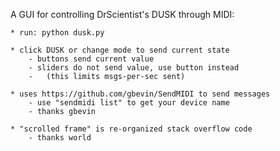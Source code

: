 A GUI for controlling DrScientist's DUSK through MIDI:

    * run: python dusk.py

    * click DUSK or change mode to send current state
        - buttons send current value
        - sliders do not send value, use button instead
        -   (this limits msgs-per-sec sent)

    * uses https://github.com/gbevin/SendMIDI to send messages
        - use "sendmidi list" to get your device name
        - thanks gbevin

    * "scrolled frame" is re-organized stack overflow code
        - thanks world
